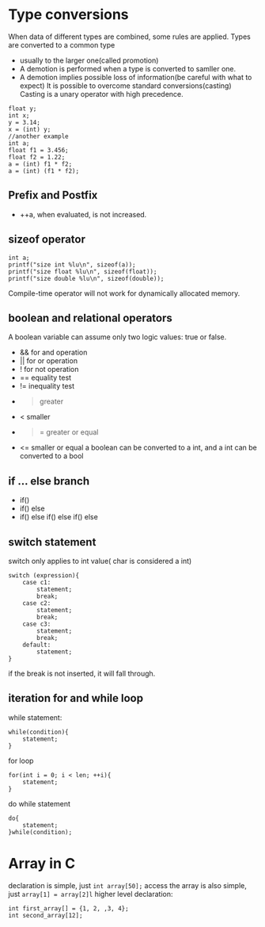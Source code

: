 # Type conversions
When data of different types are combined, some rules are applied.
Types are converted to a common type
 - usually to the larger one(called promotion)
 - A demotion is performed when a type is converted to samller one.
 - A demotion implies possible loss of information(be careful with what to expect)
It is possible to overcome standard conversions(casting)
Casting is a unary operator with high precedence.
```
float y;
int x;
y = 3.14;
x = (int) y;
//another example
int a;
float f1 = 3.456;
float f2 = 1.22;
a = (int) f1 * f2;
a = (int) (f1 * f2);
```
## Prefix and Postfix
 - ++a, when evaluated, is not increased.

## sizeof operator
```
int a;
printf("size int %lu\n", sizeof(a));
printf("size float %lu\n", sizeof(float));
printf("size double %lu\n", sizeof(double));
```

Compile-time operator will not work for dynamically allocated memory.
## boolean and relational operators
A boolean variable can assume only two logic values: true or false. 
 - && for and operation
 - || for or operation
 - ! for not operation
 - == equality test
 - != inequality test
 - > greater
 - < smaller
 - >= greater or equal
 - <= smaller or equal
a boolean can be converted to a int, and a int can be converted to a bool
## if ... else branch
 - if()
 - if() else
 - if() else if() else if() else
## switch statement
switch only applies to int value( char is considered a int)

```
switch (expression){
    case c1:
        statement;
        break;
    case c2:
        statement;
        break;
    case c3:
        statement;
        break;
    default:
        statement;
}
```
if the break is not inserted, it will fall through.
## iteration for and while loop
while statement:
```
while(condition){
    statement;
}
```
for loop
```
for(int i = 0; i < len; ++i){
    statement;
}
```
do while statement
```
do{
    statement;
}while(condition);
```
# Array in C
declaration is simple, just `int array[50];`
access the array is also simple, just `array[1] = array[2]l`
higher level declaration: 
```
int first_array[] = {1, 2, ,3, 4};
int second_array[12];
```
